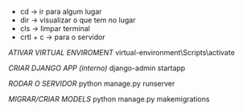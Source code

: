 - cd -> ir para algum lugar
- dir -> visualizar o que tem no lugar
- cls -> limpar terminal
- crtl + c -> para o servidor

*ATIVAR VIRTUAL ENVIROMENT*
    virtual-environment\Scripts\activate

*CRIAR DJANGO APP (interno)*
    django-admin startapp <nome>

*RODAR O SERVIDOR*
    python manage.py runserver


*MIGRAR/CRIAR MODELS*
    python manage.py makemigrations
